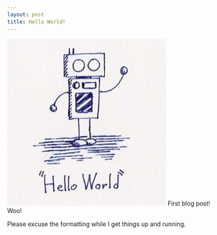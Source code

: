 ```yaml
---
layout: post
title: Hello World!
---
```


![Hello World!](/images/HelloWorld.png "Hello World!")
First blog post! Woo!

Please excuse the formatting while I get things up and running.
